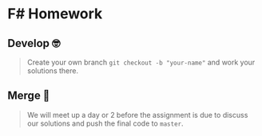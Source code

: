 # F# Homework

## Develop 🤓

> Create your own branch `git checkout -b "your-name"` and work your solutions there.


## Merge 💃

> We will meet up a day or 2 before the assignment is due to discuss our solutions and push the final code to `master`.
